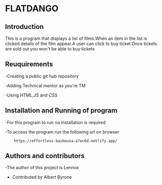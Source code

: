# FLATDANGO

## Introduction
This is a program that displays a list of films.When an item in the list is clicked details of the film appear.A user can click to buy ticket.Once tickets are sold out you won't be able to buy tickets

## Reuquirements
-Creating a public git hub repository

-Adding Technical mentor as you're TM

-Using HTML,JS and CSS

## Installation and Running of program
-For this program to run no installation is required

-To access the program run the following url on browser

        https://effortless-basbousa-a7ec6d.netlify.app/

## Authors and contributors
-The author of this project is Lennox 
- Contributed by Albert Byrone         
